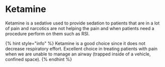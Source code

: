 # Ketamine

Ketamine is a sedative used to provide sedation to patients that are in a lot of pain and narcotics are not helping the pain and when patients need a procedure perform on them such as RSI.

{% hint style="info" %}
Ketamine is a good choice since it does not decrease respiratory effort. Excellent choice in treating patients with pain when we are unable to manage an airway (trapped inside of a vehicle, confined space).
{% endhint %}

